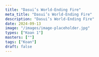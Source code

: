 ```yaml
---
title: "Dasui’s World-Ending Fire"
meta_title: "Dasui’s World-Ending Fire"
description: "Dasui’s World-Ending Fire"
date: 2024-09-13
image: "/images/image-placeholder.jpg"
types: ["Koan 1"]
masters: [""]
tags: ["Koan"]
draft: false
---
```


